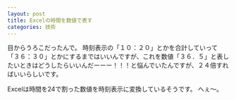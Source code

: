 ```yaml
---
layout: post
title: Excelの時間を数値で表す
categories: 技術
---
```


目からうろこだったんで。
時刻表示の「１０：２０」とかを合計していって「３６：３０」とかにするまではいいんですが、これを数値「３６．５」と表したいときはどうしたらいいんだーーー！！！と悩んでいたんですが、２４倍すればいいらしいです。

Excelは時間を24で割った数値を時刻表示に変換しているそうです。
へぇ～。

